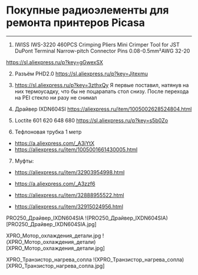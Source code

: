 # Покупные радиоэлементы для ремонта принтеров Picasa
---

1. IWISS IWS-3220 460PCS Crimping Pliers Mini Crimper Tool for JST DuPont Terminal Narrow-pitch Connector Pins 0.08-0.5mm²AWG 32-20

https://sl.aliexpress.ru/p?key=gGwexSX

2. Разъём PHD2.0 https://sl.aliexpress.ru/p?key=Jjtexmu

3. https://sl.aliexpress.ru/p?key=3zthxQy
Я первые поставил, натянув на них термоусадку, что бы не поцарапать стол снизу. После перехода на PEI стекло ни разу не снимал

4. Драйвер IXDN604SI https://aliexpress.ru/item/1005002628524804.html

5.  Loctite 601 620 648 680 https://sl.aliexpress.ru/p?key=s5b0Zo

6. Тефлоновая трубка 1 метр

+ https://a.aliexpress.com/_A3iYtX
+ https://aliexpress.ru/item/1005001661430005.html

7. Муфты:

+ https://aliexpress.ru/item/32903954998.html
 
+ https://a.aliexpress.com/_A3zzf6

+ https://aliexpress.ru/item/32888955522.html

+ https://aliexpress.ru/item/32915024956.html

PRO250_Драйвер_IXDN604SIA
!(PRO250_Драйвер_IXDN604SIA)[PRO250_Драйвер_IXDN604SIA.jpg]

XPRO_Мотор_охлаждения_детали.jpg
!(XPRO_Мотор_охлаждения_детали)[XPRO_Мотор_охлаждения_детали.jpg]

XPRO_Транзистор_нагрева_сопла
!(XPRO_Транзистор_нагрева_сопла)[XPRO_Транзистор_нагрева_сопла.jpg]